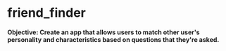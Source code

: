 # friend_finder

<b>Objective:<b>
  Create an app that allows users to match other user's personality and characteristics based on questions that they're asked. 

